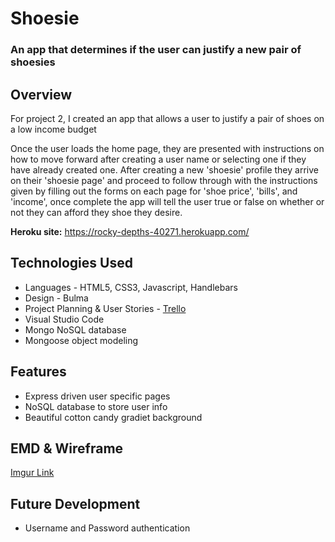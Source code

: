 # Shoesie

### An app that determines if the user can justify a new pair of shoesies

## Overview

For project 2, I created an app that allows a user to justify a pair of shoes on a low income budget

Once the user loads the home page, they are presented with instructions on how to move forward after creating a user name or selecting one if they have already created one. After creating a new 'shoesie' profile they arrive on their 'shoesie page' and proceed to follow through with the instructions given by filling out the forms on each page for 'shoe price', 'bills', and 'income', once complete the app will tell the user true or false on whether or not they can afford they shoe they desire.

**Heroku site:** <https://rocky-depths-40271.herokuapp.com/>

## Technologies Used

  * Languages - HTML5, CSS3, Javascript, Handlebars
  * Design - Bulma
  * Project Planning & User Stories - [Trello](https://trello.com/b/kFzCagQe/projekt-2)
  * Visual Studio Code
  * Mongo NoSQL database
  * Mongoose object modeling


## Features

  * Express driven user specific pages
  * NoSQL database to store user info
  * Beautiful cotton candy gradiet background
  


## EMD & Wireframe

[Imgur Link](https://imgur.com/gallery/li998yV)

## Future Development

  * Username and Password authentication
  
 
  

